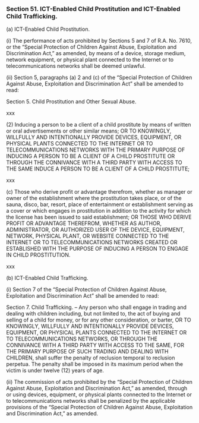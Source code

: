 ### Section 51. ICT-Enabled Child Prostitution and ICT-Enabled Child Trafficking.

(a) ICT-Enabled Child Prostitution.

(i) The performance of acts prohibited by Sections 5 and 7 of R.A. No. 7610, or the “Special Protection of Children Against Abuse, Exploitation and
Discrimination Act,” as amended, by means of a device, storage medium, network equipment, or physical plant connected to the Internet or to
telecommunications networks shall be deemed unlawful.

(ii) Section 5, paragraphs (a) 2 and (c) of the “Special Protection of Children Against Abuse, Exploitation and Discrimination Act” shall be amended to
read:

Section 5. Child Prostitution and Other Sexual Abuse.

xxx

(2) Inducing a person to be a client of a child prostitute by means of written or oral advertisements or other similar means; OR TO KNOWINGLY, WILLFULLY
AND INTENTIONALLY PROVIDE DEVICES, EQUIPMENT, OR PHYSICAL PLANTS CONNECTED TO THE INTERNET OR TO TELECOMMUNICATIONS NETWORKS WITH THE PRIMARY PURPOSE OF
INDUCING A PERSON TO BE A CLIENT OF A CHILD PROSTITUTE OR THROUGH THE CONNIVANCE WITH A THIRD PARTY WITH ACCESS TO THE SAME INDUCE A PERSON TO BE A CLIENT
OF A CHILD PROSTITUTE;

xxx

(c) Those who derive profit or advantage therefrom, whether as manager or owner of the establishment where the prostitution takes place, or of the sauna,
disco, bar, resort, place of entertainment or establishment serving as a cover or which engages in prostitution in addition to the activity for which the
license has been issued to said establishment; OR THOSE WHO DERIVE PROFIT OR ADVANTAGE THEREFROM, WHETHER AS AUTHOR, ADMINISTRATOR, OR AUTHORIZED USER OF
THE DEVICE, EQUIPMENT, NETWORK, PHYSICAL PLANT, OR WEBSITE CONNECTED TO THE INTERNET OR TO TELECOMMUNICATIONS NETWORKS CREATED OR ESTABLISHED WITH THE
PURPOSE OF INDUCING A PERSON TO ENGAGE IN CHILD PROSTITUTION.

xxx

(b) ICT-Enabled Child Trafficking.

(i) Section 7 of the “Special Protection of Children Against Abuse, Exploitation and Discrimination Act” shall be amended to read:

Section 7. Child Trafficking. – Any person who shall engage in trading and dealing with children including, but not limited to, the act of buying and selling
of a child for money, or for any other consideration, or barter, OR TO KNOWINGLY, WILLFULLY AND INTENTIONALLY PROVIDE DEVICES, EQUIPMENT, OR PHYSICAL PLANTS
CONNECTED TO THE INTERNET OR TO TELECOMMUNICATIONS NETWORKS, OR THROUGH THE CONNIVANCE WITH A THIRD PARTY WITH ACCESS TO THE SAME, FOR THE PRIMARY PURPOSE
OF SUCH TRADING AND DEALING WITH CHILDREN, shall suffer the penalty of reclusion temporal to reclusion perpetua. The penalty shall be imposed in its maximum
period when the victim is under twelve (12) years of age.

(ii) The commission of acts prohibited by the “Special Protection of Children Against Abuse, Exploitation and Discrimination Act,” as amended, through or
using devices, equipment, or physical plants connected to the Internet or to telecommunications networks shall be penalized by the applicable provisions
of the “Special Protection of Children Against Abuse, Exploitation and Discrimination Act,” as amended.
